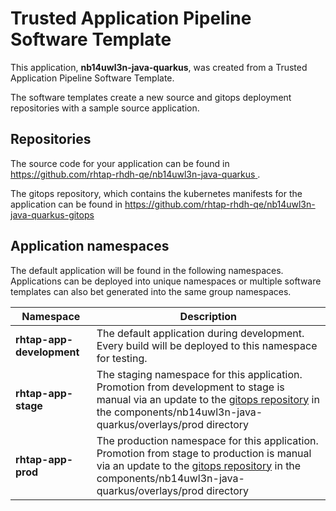 # Trusted Application Pipeline Software Template

This application, **nb14uwl3n-java-quarkus**, was created from a Trusted Application Pipeline Software Template.

The software templates create a new source and gitops deployment repositories with a sample source application. 

## Repositories

The source code for your application can be found in [https://github.com/rhtap-rhdh-qe/nb14uwl3n-java-quarkus ](https://github.com/rhtap-rhdh-qe/nb14uwl3n-java-quarkus ).
 
The gitops repository, which contains the kubernetes manifests for the application can be found in 
[https://github.com/rhtap-rhdh-qe/nb14uwl3n-java-quarkus-gitops ](https://github.com/rhtap-rhdh-qe/nb14uwl3n-java-quarkus-gitops ) 

## Application namespaces 

The default application will be found in the following namespaces. Applications can be deployed into unique namespaces or multiple software templates can also bet generated into the same group namespaces.  

|  Namespace   |  Description   |  
| -------- | -------- |   
| **rhtap-app-development** | The default application during development. Every build will be deployed to this namespace for testing. | 
| **rhtap-app-stage** | The staging namespace for this application. Promotion from development to stage is manual via an update to the [gitops repository](https://github.com/rhtap-rhdh-qe/nb14uwl3n-java-quarkus-gitops ) in the components/nb14uwl3n-java-quarkus/overlays/prod directory |  
| **rhtap-app-prod** | The production namespace for this application. Promotion from stage to production is manual via an update to the [gitops repository](https://github.com/rhtap-rhdh-qe/nb14uwl3n-java-quarkus-gitops ) in the components/nb14uwl3n-java-quarkus/overlays/prod directory | 